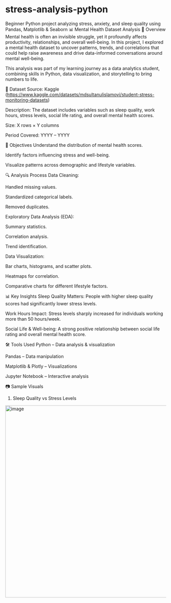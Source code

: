 # stress-analysis-python
Beginner Python project analyzing stress, anxiety, and sleep quality using Pandas, Matplotlib &amp; Seaborn
📊 Mental Health Dataset Analysis
🧠 Overview
Mental health is often an invisible struggle, yet it profoundly affects productivity, relationships, and overall well-being. In this project, I explored a mental health dataset to uncover patterns, trends, and correlations that could help raise awareness and drive data-informed conversations around mental well-being.

This analysis was part of my learning journey as a data analytics student, combining skills in Python, data visualization, and storytelling to bring numbers to life.

📂 Dataset
Source: Kaggle (https://www.kaggle.com/datasets/mdsultanulislamovi/student-stress-monitoring-datasets)

Description: The dataset includes variables such as sleep quality, work hours, stress levels, social life rating, and overall mental health scores.

Size: X rows × Y columns

Period Covered: YYYY – YYYY

🎯 Objectives
Understand the distribution of mental health scores.

Identify factors influencing stress and well-being.

Visualize patterns across demographic and lifestyle variables.

🔍 Analysis Process
Data Cleaning:

Handled missing values.

Standardized categorical labels.

Removed duplicates.

Exploratory Data Analysis (EDA):

Summary statistics.

Correlation analysis.

Trend identification.

Data Visualization:

Bar charts, histograms, and scatter plots.

Heatmaps for correlation.

Comparative charts for different lifestyle factors.

📊 Key Insights
Sleep Quality Matters: People with higher sleep quality scores had significantly lower stress levels.

Work Hours Impact: Stress levels sharply increased for individuals working more than 50 hours/week.

Social Life & Well-being: A strong positive relationship between social life rating and overall mental health score.

🛠️ Tools Used
Python – Data analysis & visualization

Pandas – Data manipulation

Matplotlib & Plotly – Visualizations

Jupyter Notebook – Interactive analysis

📷 Sample Visuals
1. Sleep Quality vs Stress Levels
<img width="741" height="601" alt="image" src="https://github.com/user-attachments/assets/6905e239-db99-4aa9-849d-ac2ef4fff455" />
